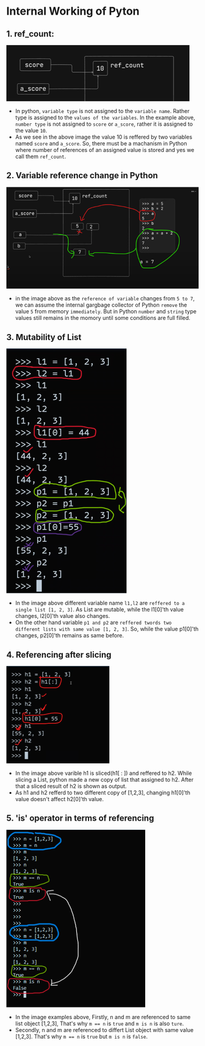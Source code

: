# Internal Working of Pyton

## 1. ref_count:

![Variable reference](ref_count.png)

- In python, `variable type` is not assigned to the `variable name`. Rather type is assigned to the `values of the variables`. In the example above, `number type` is not assigned to `score` or `a_score`, rather it is assigned to the value `10`.
- As we see in the above image the value 10 is reffered by two variables named `score` and `a_score`. So, there must be a machanism in Python where number of references of an assigned value is stored and yes we call them `ref_count`.

## 2. Variable reference change in Python

![Reference Change](referenceChange.png)

- in the image above as the `reference of variable` changes from `5 to 7`, we can assume the internal gargbage collector of Python `remove` the value `5` from memory `immediately`. But in Python `number` and `string` type values still remains in the momory until some conditions are full filled.

## 3. Mutability of List

![Mutability](list_mutable.png)

- In the image above different variable name `l1,l2` are `reffered to a single list [1, 2, 3]`. As List are mutable, while the l1[0]'th value changes, l2[0]'th value also changes.
- On the other hand variable `p1 and p2` are `reffered twords two different lists with same value [1, 2, 3]`. So, while the value p1[0]'th changes, p2[0]'th remains as same before.

## 4. Referencing after slicing

![Reference after slicing](referenceInSlicing.png)

- In the image above varible h1 is sliced(h1[ : ]) and reffered to h2. While slicing a List, python made a new copy of list that assigned to h2. After that a sliced result of h2 is shown as output.
- As h1 and h2 refferd to two different copy of [1,2,3], changing h1[0]'th value doesn't affect h2[0]'th value.

## 5. 'is' operator in terms of referencing

!["is" operator](difference.png)

- In the image examples above, Firstly, n and m are referenced to same list object [1,2,3], That's why `m == n` is `true` and `m is n` is also `ture`.
- Secondly, n and m are referenced to differt List object with same value [1,2,3]. That's why `m == n` is `true` but `m is n` is `false`.
